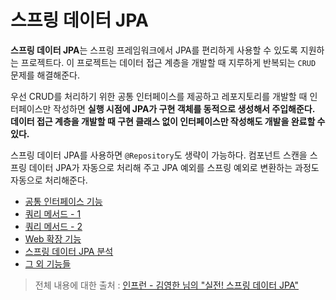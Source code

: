 # 스프링 데이터 JPA

**스프링 데이터 JPA**는 스프링 프레임워크에서 JPA를 편리하게 사용할 수 있도록 지원하는 프로젝트다. 이 프로젝트는 데이터 접근 계층을 개발할 때 지루하게
반복되는 `CRUD` 문제를 해결해준다. 

우선 CRUD를 처리하기 위한 공통 인터페이스를 제공하고 레포지토리를 개발할 때 인터페이스만 작성하면 **실행 시점에 JPA가 구현 객체를 동적으로 생성해서 주입해준다.**<br>
**데이터 접근 계층을 개발할 때 구현 클래스 없이 인터페이스만 작성해도 개발을 완료할 수 있다.**

스프링 데이터 JPA를 사용하면 `@Repository`도 생략이 가능하다. 컴포넌트 스캔을 스프링 데이터 JPA가 자동으로 처리해 주고 JPA 예외를 스프링 예외로 변환하는
과정도 자동으로 처리해준다.

- [공통 인터페이스 기능](https://github.com/genesis12345678/TIL/blob/main/Spring/dataJpa/common_interface/common_interface.md)
- [쿼리 메서드 - 1](https://github.com/genesis12345678/TIL/blob/main/Spring/dataJpa/query_method/query_method_1.md)
- [쿼리 메서드 - 2](https://github.com/genesis12345678/TIL/blob/main/Spring/dataJpa/query_method/query_method_2.md)
- [Web 확장 기능](https://github.com/genesis12345678/TIL/blob/main/Spring/dataJpa/extend/extend.md)
- [스프링 데이터 JPA 분석](https://github.com/genesis12345678/TIL/blob/main/Spring/dataJpa/analyse/analyse.md)
- [그 외 기능들](https://github.com/genesis12345678/TIL/blob/main/Spring/dataJpa/functions/functions.md)

> 전체 내용에 대한 출처 : [인프런 - 김영한 님의 "실전! 스프링 데이터 JPA"](https://www.inflearn.com/course/%EC%8A%A4%ED%94%84%EB%A7%81-%EB%8D%B0%EC%9D%B4%ED%84%B0-JPA-%EC%8B%A4%EC%A0%84)